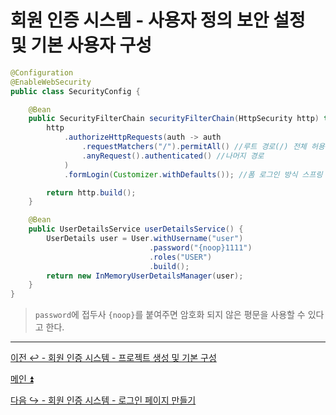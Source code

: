 # 회원 인증 시스템 - 사용자 정의 보안 설정 및 기본 사용자 구성

```java
@Configuration
@EnableWebSecurity
public class SecurityConfig {

    @Bean
    public SecurityFilterChain securityFilterChain(HttpSecurity http) throws Exception {
        http
            .authorizeHttpRequests(auth -> auth
                .requestMatchers("/").permitAll() //루트 경로(/) 전체 허용
                .anyRequest().authenticated() //나머지 경로 
            )
            .formLogin(Customizer.withDefaults()); //폼 로그인 방식 스프링 시큐리티 기본 구성 사용

        return http.build();
    }

    @Bean
    public UserDetailsService userDetailsService() {
        UserDetails user = User.withUsername("user")
                               .password("{noop}1111")
                               .roles("USER")
                               .build();
        return new InMemoryUserDetailsManager(user);
    }
}
```

> `password`에 접두사 `{noop}`를 붙여주면 암호화 되지 않은 평문을 사용할 수 있다고 한다.

---

[이전 ↩️ - 회원 인증 시스템 - 프로젝트 생성 및 기본 구성](https://github.com/genesis12345678/TIL/blob/main/Spring/security/security/Projects/%ED%9A%8C%EC%9B%90_%EC%9D%B8%EC%A6%9D_%EC%8B%9C%EC%8A%A4%ED%85%9C/%ED%94%84%EB%A1%9C%EC%A0%9D%ED%8A%B8%EC%83%9D%EC%84%B1/Main.md)

[메인 ⏫](https://github.com/genesis12345678/TIL/blob/main/Spring/security/security/main.md)

[다음 ↪️ - 회원 인증 시스템 - 로그인 페이지 만들기](https://github.com/genesis12345678/TIL/blob/main/Spring/security/security/Projects/%ED%9A%8C%EC%9B%90_%EC%9D%B8%EC%A6%9D_%EC%8B%9C%EC%8A%A4%ED%85%9C/%EB%A1%9C%EA%B7%B8%EC%9D%B8%ED%8E%98%EC%9D%B4%EC%A7%80/Main.md)
